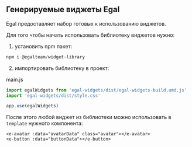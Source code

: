 ## Генерируемые виджеты Egal

Egal предоставляет набор готовых к использованию виджетов.

Для того чтобы начать использовать библиотеку виджетов нужно:

1. установить npm пакет:

````javascript
npm i @egalteam/widget-library
````

2. импортировать библиотеку в проект:

main.js
````javascript
import egalWidgets from 'egal-widgets/dist/egal-widgets-build.umd.js'
import 'egal-widgets/dist/style.css'

app.use(egalWidgets)
````

После этого любой виджет из библиотеки можно использовать в `template` нужного компонента:

```vue
<e-avatar :data="avatarData" class="avatar"></e-avatar>
<e-button :data="buttonData"></e-button>
```